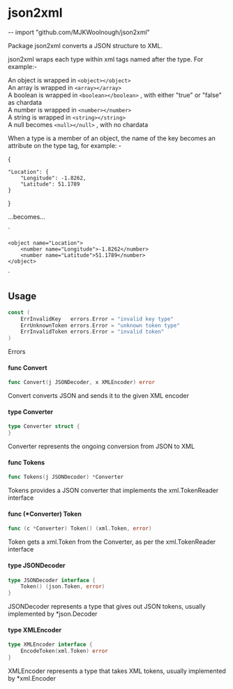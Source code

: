 # json2xml
--
    import "github.com/MJKWoolnough/json2xml"

Package json2xml converts a JSON structure to XML.

json2xml wraps each type within xml tags named after the type. For example:-

An object is wrapped in `<object></object>`<br /> An array is wrapped in
`<array></array>`<br /> A boolean is wrapped in `<boolean></boolean>` , with
either "true" or "false" as chardata<br /> A number is wrapped in
`<number></number>`<br /> A string is wrapped in `<string></string>`<br /> A
null becomes `<null></null>` , with no chardata

When a type is a member of an object, the name of the key becomes an attribute
on the type tag, for example: -

{

    "Location": {
    	"Longitude": -1.8262,
    	"Latitude": 51.1789
    }

}

...becomes...

`<object>

    <object name="Location">
    	<number name="Longitude">-1.8262</number>
    	<number name="Latitude">51.1789</number>
    </object>

</object>`

## Usage

```go
const (
	ErrInvalidKey   errors.Error = "invalid key type"
	ErrUnknownToken errors.Error = "unknown token type"
	ErrInvalidToken errors.Error = "invalid token"
)
```
Errors

#### func  Convert

```go
func Convert(j JSONDecoder, x XMLEncoder) error
```
Convert converts JSON and sends it to the given XML encoder

#### type Converter

```go
type Converter struct {
}
```

Converter represents the ongoing conversion from JSON to XML

#### func  Tokens

```go
func Tokens(j JSONDecoder) *Converter
```
Tokens provides a JSON converter that implements the xml.TokenReader interface

#### func (*Converter) Token

```go
func (c *Converter) Token() (xml.Token, error)
```
Token gets a xml.Token from the Converter, as per the xml.TokenReader interface

#### type JSONDecoder

```go
type JSONDecoder interface {
	Token() (json.Token, error)
}
```

JSONDecoder represents a type that gives out JSON tokens, usually implemented by
*json.Decoder

#### type XMLEncoder

```go
type XMLEncoder interface {
	EncodeToken(xml.Token) error
}
```

XMLEncoder represents a type that takes XML tokens, usually implemented by
*xml.Encoder
